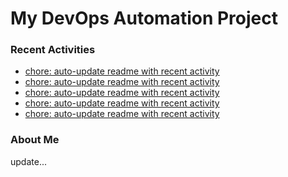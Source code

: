 # My DevOps Automation Project

### Recent Activities
<!-- activity:START -->
- [chore: auto-update readme with recent activity](https://github.com/kaigiii/mybowling-app/commit/66448d917009f8e70af8491774720f44ebb1be4b)
- [chore: auto-update readme with recent activity](https://github.com/kaigiii/mybowling-app/commit/648351456a6c478494faadda2916a8d456762104)
- [chore: auto-update readme with recent activity](https://github.com/kaigiii/mybowling-app/commit/b47f2141607fe2151650f2d1b450fcba59bce6bf)
- [chore: auto-update readme with recent activity](https://github.com/kaigiii/mybowling-app/commit/db2a97cb72260f8049fffbef8d524bb9fdf6b86c)
- [chore: auto-update readme with recent activity](https://github.com/kaigiii/mybowling-app/commit/ed534a732022e4c12665a86084b8ca9d7afd4c11)
<!-- activity:END -->

### About Me
<!-- MYLINKS:START -->
<!-- MYLINKS:END -->

update...
